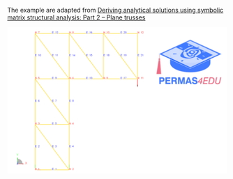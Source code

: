 The example are adapted from [Deriving analytical solutions using symbolic matrix structural analysis: Part 2 – Plane trusses](https://doi.org/10.1016/j.heliyon.2025.e42372)

![Truss 04](truss_04.png)
